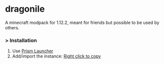 # dragonile
A minecraft modpack for 1.12.2, meant for friends but possible to be used by others.


### > Installation

1. Use [Prism Launcher](https://prismlauncher.org/)
2. Add/import the instance: [Right click to copy](https://raw.githubusercontent.com/mystara2/dragonile/refs/heads/main/pack.toml)
